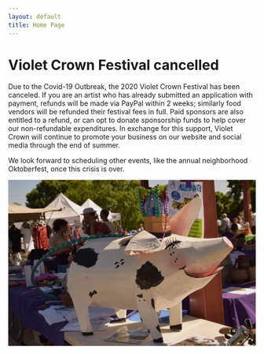 ```yaml
---
layout: default
title: Home Page
---
```


# Violet Crown Festival cancelled

Due to the Covid-19 Outbreak, the 2020 Violet Crown Festival has been canceled. If you are an artist who
has already submitted an application with payment, refunds will be made via PayPal within 2 weeks; similarly
food vendors will be refunded their festival fees in full. Paid sponsors are also entitled to a refund, or
can opt to donate sponsorship funds to help cover our non-refundable expenditures. In exchange for this
support, Violet Crown will continue to promote your business on our website and social media through
the end of summer.

We look forward to scheduling other events, like the annual neighborhood Oktoberfest, once this crisis is over.

<img src="img/DSC_0495.jpg" class="img-responsive well">
